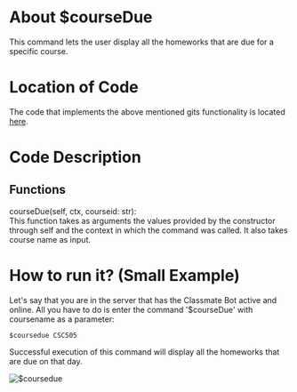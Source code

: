 # About $courseDue
This command lets the user display all the homeworks that are due for a specific course. 

# Location of Code
The code that implements the above mentioned gits functionality is located [here](https://github.com/maddaicita/ClassMateBot-1.1/blob/main/cogs/deadline.py).

# Code Description
## Functions
courseDue(self, ctx, courseid: str): <br>
This function takes as arguments the values provided by the constructor through self and the context in which the command was called. It also takes course name as input.

# How to run it? (Small Example)
Let's say that you are in the server that has the Classmate Bot active and online. All you have to do is 
enter the command '$courseDue' with coursename as a parameter:

```
$coursedue CSC505
```
Successful execution of this command will display all the homeworks that are due on that day.

![$coursedue](https://github.com/maddaicita/ClassMateBot-1.1/blob/main/data/media/coursedue.gif?raw=true)